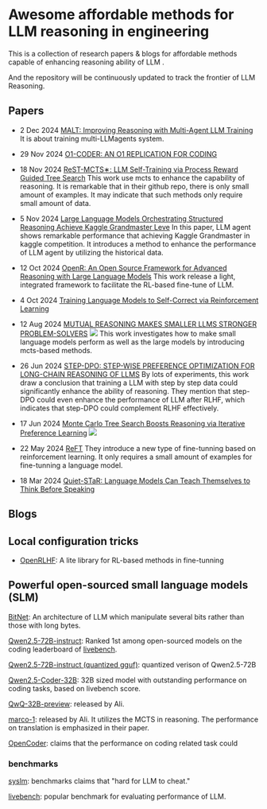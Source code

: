 # Awesome affordable methods for LLM reasoning in engineering

This is a collection of research papers & blogs for affordable methods capable of enhancing reasoning ability of LLM .

And the repository will be continuously updated to track the frontier of LLM Reasoning.

## Papers
* 2 Dec 2024 [MALT: Improving Reasoning with Multi-Agent LLM Training](https://arxiv.org/pdf/2412.01928)
It is about training multi-LLMagents system.
* 29 Nov 2024 [O1-CODER: AN O1 REPLICATION FOR CODING](https://arxiv.org/pdf/2412.00154)
* 18 Nov 2024 [ReST-MCTS∗: LLM Self-Training via Process Reward
Guided Tree Search](https://keg.cs.tsinghua.edu.cn/jietang/publications/NeurIPS24-Zhang-et-al-ReST-MCTS.pdf#:~:text=traces%20as%20well%20as%20per-step%20value%20to%20train,is%20able%20to%20infer%20the%20correct%20process%20reward)
This work use mcts to enhance the capability of reasoning. It is remarkable that in their github repo, there is only small amount of examples. It may indicate that such methods only require small amount of data.

* 5 Nov 2024 [Large Language Models Orchestrating Structured Reasoning Achieve Kaggle Grandmaster Leve](https://arxiv.org/pdf/2411.03562)
In this paper, LLM agent shows remarkable performance that achieving Kaggle Grandmaster in kaggle competition. It introduces a method to enhance the performance of LLM agent by utilizing the historical data.

* 12 Oct 2024 [OpenR: An Open Source Framework for Advanced Reasoning with Large Language Models](https://arxiv.org/abs/2410.09671)
This work release a light, integrated framework to facilitate the RL-based fine-tune of LLM.

* 4 Oct 2024 [Training Language Models to Self-Correct via Reinforcement Learning](https://arxiv.org/abs/2409.12917)

* 12 Aug 2024 [MUTUAL REASONING MAKES SMALLER LLMS STRONGER PROBLEM-SOLVERS](https://arxiv.org/pdf/2408.06195) [![](https://img.shields.io/badge/github-repo-blue)](https://github.com/zhentingqi/rStar)
This work investigates how to make small language models perform as well as the large models by introducing mcts-based methods.  

* 26 Jun 2024 [STEP-DPO: STEP-WISE PREFERENCE OPTIMIZATION FOR LONG-CHAIN REASONING OF LLMS](https://arxiv.org/abs/2406.18629)
By lots of experiments, this work draw a conclusion that training a LLM with step by step data could significantly enhance the ability of reasoning. They mention that step-DPO could even enhance the performance of LLM after RLHF, which indicates that step-DPO could complement RLHF effectively.

* 17 Jun 2024 [Monte Carlo Tree Search Boosts Reasoning via Iterative Preference Learning](https://arxiv.org/pdf/2405.00451) [![](https://img.shields.io/badge/github-repo-blue)](https://github.com/YuxiXie/MCTS-DPO)

* 22 May 2024 [ReFT](https://arxiv.org/pdf/2404.03592)
They introduce a new type of fine-tunning based on reinforcement learning. It only requires a small amount of examples for fine-tunning a language model.

* 18 Mar 2024 [Quiet-STaR: Language Models Can Teach Themselves to Think Before Speaking](https://arxiv.org/abs/2403.09629)

## Blogs 

## Local configuration tricks
* [OpenRLHF](https://github.com/OpenRLHF/OpenRLHF): A lite library for RL-based methods in fine-tunning
## Powerful open-sourced small language models (SLM)
[BitNet](https://github.com/microsoft/BitNet): An architecture of LLM which manipulate several bits rather than those with long bytes.

[Qwen2.5-72B-instruct](https://huggingface.co/Qwen/Qwen2.5-72B-Instruct): Ranked 1st among open-sourced models on the coding leaderboard of [livebench](https://livebench.ai/#/?Reasoning=a&Coding=a&Mathematics=a&Data+Analysis=a).

[Qwen2.5-72B-instruct (quantized gguf)](https://huggingface.co/Qwen/Qwen2.5-72B-Instruct-GGUF/tree/main): quantized verison of Qwen2.5-72B

[Qwen2.5-Coder-32B](https://huggingface.co/Qwen/Qwen2.5-Coder-32B-Instruct/tree/main): 32B sized model with outstanding performance on coding tasks, based on livebench score.

[QwQ-32B-preview](https://huggingface.co/Qwen/QwQ-32B-Preview): released by Ali. 

[marco-1](https://huggingface.co/AIDC-AI/Marco-o1): released by Ali. It utilizes the MCTS in reasoning. The performance on translation is emphasized in their paper.

[OpenCoder](https://huggingface.co/collections/infly/opencoder-672cec44bbb86c39910fb55e): claims that the performance on coding related task could 
### benchmarks
[syslm](https://huggingface.co/spaces/lmarena-ai/chatbot-arena-leaderboard): benchmarks claims that "hard for LLM to cheat."

[livebench](https://livebench.ai/#/?Reasoning=a&Coding=a&Mathematics=a&Data+Analysis=a): popular benchmark for evaluating performance of LLM.